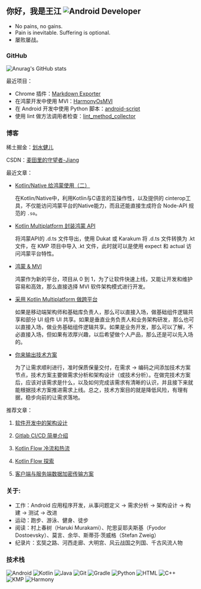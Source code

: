 ## 你好，我是王江 ![Android Developer](https://img.shields.io/badge/Android-Developer-3DDC84?style=flat-square&logo=android&logoColor=white)


* No pains, no gains.
* Pain is inevitable. Suffering is optional.
* 屡败屡战。

### GitHub

![Anurag's GitHub stats](https://github-readme-stats.vercel.app/api?username=WJRye&show_icons=true&theme=dark&title_color=8be9fd&text_color=f8f8f2&icon_color=bd93f9&bg_color=2e3440)


最近项目：

- Chrome 插件：[Markdown Exporter](https://chromewebstore.google.com/detail/markdown-exporter/nfopdpphghcihgagndbaphdpjfejecec)
- 在鸿蒙开发中使用 MVI：[HarmonyOsMVI](https://github.com/WJRye/HarmonyOsMVI)
- 在 Android 开发中使用 Python 脚本：[android-script](https://github.com/WJRye/android-script)
- 使用 lint 做方法调用者检查：[lint_method_collector](https://github.com/WJRye/lint_mthod_collector)

### 博客

稀土掘金：[划水健儿](https://juejin.cn/user/2568903598027885/posts)

CSDN：[麦田里的守望者-Jiang](https://blog.csdn.net/wangjiang_qianmo?type=blog)


最近文章：

* [Kotlin/Native 给鸿蒙使用（二）](https://juejin.cn/post/7480538156530925578)

  在Kotlin/Native中，利用Kotlin与C语言的互操作性，以及提供的 cinterop工具，不仅能访问鸿蒙平台的Native能力，而且还能直接生成符合 Node-API 规范的 `.so`。

* [Kotlin Multiplatform 封装鸿蒙 API](https://juejin.cn/post/7444562650917142528)
  
  将鸿蒙API的 .d.ts 文件导出，使用 Dukat 或 Karakum 将 .d.ts 文件转换为 .kt 文件，在 KMP 项目中导入 .kt 文件，此时就可以是使用 expect 和 actual 访问鸿蒙平台特性。

* [鸿蒙 & MVI](https://juejin.cn/post/7401464779128586280)
  
  鸿蒙作为新的平台，项目从 0 到 1，为了让软件快速上线，又能让开发和维护容易和高效，那么直接选择 MVI 软件架构模式进行开发。

* [采用 Kotlin Multiplatform 做跨平台](https://juejin.cn/post/7375586227984711689)
  
   如果是移动端架构师和基础库负责人，那么可以直接入场，做基础组件逻辑共享和部分 UI 组件  UI 共享。如果是垂直业务负责人和业务架构研发，那么也可以直接入场，做业务基础组件逻辑共享。如果是业务开发，那么可以了解，不必直接入场，但如果有浓厚兴趣，以后希望做个人产品，那么还是可以先入场的。

* [你来输出技术方案](https://juejin.cn/post/7365003815508148265)
  
  为了让需求顺利进行，准时保质保量交付，在需求 → 编码之间添加技术方案节点，技术方案主要做需求分析和架构设计（或技术分析）。在做完技术方案后，应该对该需求是什么，以及如何完成该需求有清晰的认识，并且接下来就能根据技术方案推进需求上线。总之，技术方案目的就是降低风险，有理有据，稳步向前的让需求落地。

推荐文章：

1. [软件开发中的架构设计](https://juejin.cn/post/7396523906277097481)

1. [Gitlab CI/CD 简单介绍](https://juejin.cn/post/7236523661707624507)

2. [Kotlin Flow 冷流和热流](https://juejin.cn/post/7217601930917969957)

3. [Kotlin Flow 探索](https://juejin.cn/post/7187586519534829623)

5. [客户端与服务端数据加密传输方案](https://juejin.cn/post/7146386827522342948)

### 关于:

- 工作：Android 应用程序开发，从事问题定义 → 需求分析 → 架构设计 → 构建 → 测试 → 改进
- 运动：跑步、游泳、健身、徒步
- 阅读：村上春树（Haruki Murakami）、陀思妥耶夫斯基（Fyodor Dostoevsky）、莫言、余华、斯蒂芬·茨威格（Stefan Zweig）
- 纪录片：玄奘之路、河西走廊、大明宫、风云战国之列国、千古风流人物

### 技术栈

![Android](https://img.shields.io/badge/Android-Advanced-green?style=for-the-badge&logo=android)
![Kotlin](https://img.shields.io/badge/Kotlin-Advanced-blue?style=for-the-badge&logo=kotlin)
![Java](https://img.shields.io/badge/Java-Advanced-blue?style=for-the-badge&logo=openjdk)
![Git](https://img.shields.io/badge/Git-Advanced-blue?style=for-the-badge&logo=git)
![Gradle](https://img.shields.io/badge/Gradle-Advanced-blue?style=for-the-badge&logo=gradle)
![Python](https://img.shields.io/badge/Python-Intermediate-yellow?style=for-the-badge&logo=python)
![HTML](https://img.shields.io/badge/HTML-Intermediate-yellow?style=for-the-badge&logo=html5)
![C++](https://img.shields.io/badge/C++-Beginner-orange?style=for-the-badge&logo=cplusplus)
![KMP](https://img.shields.io/badge/KMP-Beginner-orange?style=for-the-badge&logo=kotlin)
![Harmony](https://img.shields.io/badge/Harmony-Beginner-orange?style=for-the-badge&logo=huawei)


